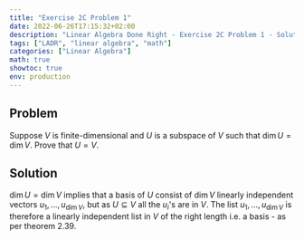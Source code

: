 ```yaml
---
title: "Exercise 2C Problem 1"
date: 2022-06-26T17:15:32+02:00
description: "Linear Algebra Done Right - Exercise 2C Problem 1 - Solution"
tags: ["LADR", "linear algebra", "math"]
categories: ["Linear Algebra"]
math: true
showtoc: true
env: production
---
```


## Problem
Suppose $V$ is finite-dimensional and $U$ is a subspace of $V$ such that $\dim U = \dim V$. Prove that $U = V$.

## Solution
$\dim U = \dim V$ implies that a basis of $U$ consist of $\dim V$ linearly independent vectors $u_1, \dots, u_{\dim V}$, but as $U \subseteq V$ all the $u_i$'s are in $V$. The list $u_1, \dots, u_{\dim V}$ is therefore a linearly independent list in $V$ of the right length i.e. a basis - as per theorem 2.39.







